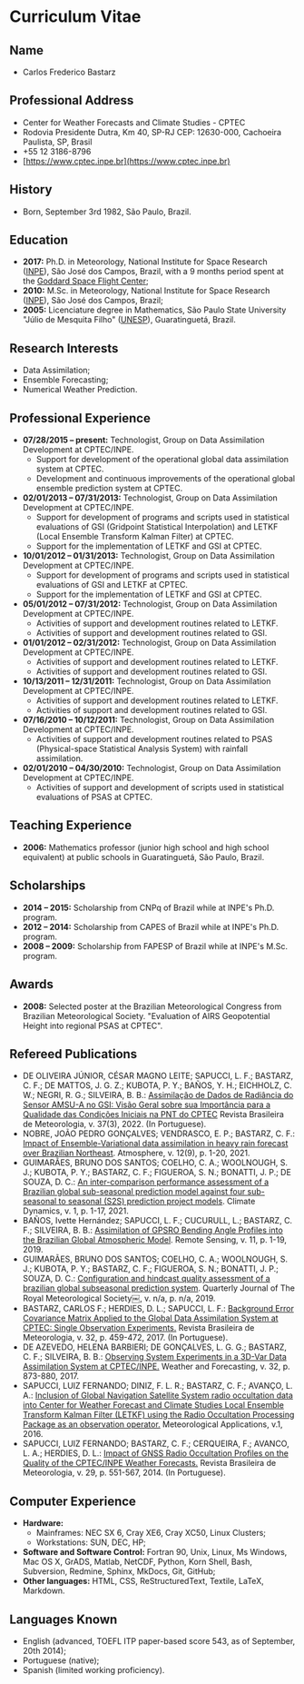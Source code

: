 # Curriculum Vitae

## Name

* Carlos Frederico Bastarz

## Professional Address

* Center for Weather Forecasts and Climate Studies - CPTEC
* Rodovia Presidente Dutra, Km 40, SP-RJ CEP: 12630-000, Cachoeira Paulista, SP, Brasil
* +55 12 3186-8796
* [https://www.cptec.inpe.br](https://www.cptec.inpe.br)

## History

* Born, September 3rd 1982, São Paulo, Brazil.

## Education

* **2017:** Ph.D. in Meteorology, National Institute for Space Research ([INPE](http://inpe.br/posgraduacao/met/)), São José dos Campos, Brazil, with a 9 months period spent at the [Goddard Space Flight Center](https://gmao.gsfc.nasa.gov/);
* **2010:** M.Sc. in Meteorology, National Institute for Space Research ([INPE](http://inpe.br/posgraduacao/met/)), São José dos Campos, Brazil;
* **2005:** Licenciature degree in Mathematics, São Paulo State University "Júlio de Mesquita Filho" ([UNESP](https://www.feg.unesp.br/)), Guaratinguetá, Brazil.

## Research Interests

* Data Assimilation; 
* Ensemble Forecasting;
* Numerical Weather Prediction.

## Professional Experience

* **07/28/2015 – present:** Technologist, Group on Data Assimilation Development at CPTEC/INPE.
    * Support for development of the operational global data assimilation system at CPTEC.
    * Development and continuous improvements of the operational global ensemble prediction system at CPTEC.
* **02/01/2013 – 07/31/2013:** Technologist, Group on Data Assimilation Development at CPTEC/INPE.
    * Support for development of programs and scripts used in statistical evaluations of GSI (Gridpoint Statistical Interpolation) and LETKF (Local Ensemble Transform Kalman Filter) at CPTEC.
    * Support for the implementation of LETKF and GSI at CPTEC.
* **10/01/2012 – 01/31/2013:** Technologist, Group on Data Assimilation Development at CPTEC/INPE.
    * Support for development of programs and scripts used in statistical evaluations of GSI and LETKF at CPTEC.
    * Support for the implementation of LETKF and GSI at CPTEC.
* **05/01/2012 – 07/31/2012:** Technologist, Group on Data Assimilation Development at CPTEC/INPE.
    * Activities of support and development routines related to LETKF.
    * Activities of support and development routines related to GSI.
* **01/01/2012 – 02/31/2012:** Technologist, Group on Data Assimilation Development at CPTEC/INPE.
    * Activities of support and development routines related to LETKF.
    * Activities of support and development routines related to GSI.
* **10/13/2011 – 12/31/2011:** Technologist, Group on Data Assimilation Development at CPTEC/INPE.
    * Activities of support and development routines related to LETKF.
    * Activities of support and development routines related to GSI.
* **07/16/2010 – 10/12/2011:** Technologist, Group on Data Assimilation Development at CPTEC/INPE.
    * Activities of support and development routines related to PSAS (Physical-space Statistical Analysis System) with rainfall assimilation.
* **02/01/2010 – 04/30/2010:** Technologist, Group on Data Assimilation Development at CPTEC/INPE.
    * Activities of support and development of scripts used in statistical evaluations of PSAS at CPTEC.

## Teaching Experience

* **2006:** Mathematics professor (junior high school and high school equivalent) at public schools in Guaratinguetá, São Paulo, Brazil.

## Scholarships

* **2014 – 2015:** Scholarship from CNPq of Brazil while at INPE's Ph.D. program.
* **2012 – 2014:** Scholarship from CAPES of Brazil while at INPE's Ph.D. program.
* **2008 – 2009:** Scholarship from FAPESP of Brazil while at INPE's M.Sc. program.

## Awards

* **2008:** Selected poster at the Brazilian Meteorological Congress from Brazilian Meteorological Society. "Evaluation of AIRS Geopotential Height into regional PSAS at CPTEC".

## Refereed Publications

* DE OLIVEIRA JÚNIOR, CÉSAR MAGNO LEITE; SAPUCCI, L. F.; BASTARZ, C. F.; DE MATTOS, J. G. Z.; KUBOTA, P. Y.; BAÑOS, Y. H.; EICHHOLZ, C. W.; NEGRI, R. G.; SILVEIRA, B. B.: [Assimilação de Dados de Radiância do Sensor AMSU-A no GSI: Visão Geral sobre sua Importância para a Qualidade das Condições Iniciais na PNT do CPTEC](https://www.scielo.br/j/rbmet/a/4BMRT8gDdSzV5kSD6cjCmck/abstract/?lang=en) Revista Brasileira de Meteorologia, v. 37(3), 2022. (In Portuguese).
* NOBRE, JOÃO PEDRO GONÇALVES; VENDRASCO, E. P.; BASTARZ, C. F.: [Impact of Ensemble-Variational data assimilation in heavy rain forecast over Brazilian Northeast](https://www.mdpi.com/2073-4433/12/9/1201). Atmosphere, v. 12(9), p. 1-20, 2021.
* GUIMARÃES, BRUNO DOS SANTOS; COELHO, C. A.; WOOLNOUGH, S. J.; KUBOTA, P. Y.; BASTARZ, C. F.; FIGUEROA, S. N.; BONATTI, J. P.; DE SOUZA, D. C.: [An inter-comparison performance assessment of a Brazilian global sub-seasonal prediction model against four sub-seasonal to seasonal (S2S) prediction project models](https://link.springer.com/article/10.1007/s00382-020-05589-5). Climate Dynamics, v. 1, p. 1-17, 2021.
* BAÑOS, Ivette Hernández; SAPUCCI, L. F.; CUCURULL, L.; BASTARZ, C. F.; SILVEIRA, B. B.: [Assimilation of GPSRO Bending Angle Profiles into the Brazilian Global Atmospheric Model](https://www.mdpi.com/2072-4292/11/3/256). Remote Sensing, v. 11, p. 1-19, 2019.
* GUIMARÃES, BRUNO DOS SANTOS; COELHO, C. A.; WOOLNOUGH, S. J.; KUBOTA, P. Y.; BASTARZ, C. F.; FIGUEROA, S. N.; BONATTI, J. P.; SOUZA, D. C.: [Configuration and hindcast quality assessment of a brazilian global subseasonal prediction system](https://rmets.onlinelibrary.wiley.com/doi/full/10.1002/qj.3725). Quarterly Journal of The Royal Meteorological Society￼, v. n/a, p. n/a, 2019.
* BASTARZ, CARLOS F.; HERDIES, D. L.; SAPUCCI, L. F.: [Background Error Covariance Matrix Applied to the Global Data Assimilation System at CPTEC: Single Observation Experiments.](https://www.scielo.br/j/rbmet/a/8LQNdCV9jJM9whJdpkDLfCh/abstract/?lang=en) Revista Brasileira de Meteorologia, v. 32, p. 459-472, 2017. (In Portuguese).
* DE AZEVEDO, HELENA BARBIERI; DE GONÇALVES, L. G. G.; BASTARZ, C. F.; SILVEIRA, B. B.: [Observing System Experiments in a 3D-Var Data Assimilation System at CPTEC/INPE.](https://journals.ametsoc.org/view/journals/wefo/32/3/waf-d-15-0168_1.xml) Weather and Forecasting, v. 32, p. 873-880, 2017.
* SAPUCCI, LUIZ FERNANDO; DINIZ, F. L. R.; BASTARZ, C. F.; AVANÇO, L. A.: [Inclusion of Global Navigation Satellite System radio occultation data into Center for Weather Forecast and Climate Studies Local Ensemble Transform Kalman Filter (LETKF) using the Radio Occultation Processing Package as an observation operator.](https://rmets.onlinelibrary.wiley.com/doi/full/10.1002/met.1559) Meteorological Applications, v.1, 2016.
* SAPUCCI, LUIZ FERNANDO; BASTARZ, C. F.; CERQUEIRA, F.; AVANCO, L. A.; HERDIES, D. L.: [Impact of GNSS Radio Occultation Profiles on the Quality of the CPTEC/INPE Weather Forecasts.](https://www.scielo.br/j/rbmet/a/Mt5Gr5GpG8ZxqnZS9yfRRxc/abstract/?lang=pt) Revista Brasileira de Meteorologia, v. 29, p. 551-567, 2014. (In Portuguese).

## Computer Experience

* **Hardware:** 
    - Mainframes: NEC SX 6, Cray XE6, Cray XC50, Linux Clusters; 
    - Workstations: SUN, DEC, HP;
* **Software and Software Control:** Fortran 90, Unix, Linux, Ms Windows, Mac OS X, GrADS, Matlab, NetCDF, Python, Korn Shell, Bash, Subversion, Redmine, Sphinx, MkDocs, Git, GitHub;
* **Other languages:** HTML, CSS, ReStructuredText, Textile, LaTeX, Markdown.

## Languages Known

* English (advanced, TOEFL ITP paper-based score 543, as of September, 20th 2014);
* Portuguese (native);
* Spanish (limited working proficiency).
